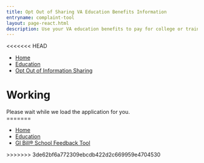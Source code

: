 ```yaml
---
title: Opt Out of Sharing VA Education Benefits Information
entryname: complaint-tool
layout: page-react.html
description: Use your VA education benefits to pay for college or training programs. Find out which documents you’ll need to apply for benefits, and start your online application today.
---
```

<<<<<<< HEAD
<div id="main">
  <nav aria-label="Breadcrumb" aria-live="polite" class="va-nav-breadcrumbs"
  id="va-breadcrumbs">
    <ul class="row va-nav-breadcrumbs-list columns" id="va-breadcrumbs-list">
      <li><a href="/">Home</a></li>
      <li><a href="/education/">Education</a></li>
      <li><a aria-current="page" href="/education/complaint-tool/">Opt Out of Information Sharing</a></li>
    </ul>
  </nav>
  <div class="section">
    <div id="react-root">
      <div class="loading-message">
        <h1>Working</h1>
        <div class="loading-indicator-container">
          <div class="loading-indicator" role="progressbar" aria-valuetext="Please wait while we load the application for you." tabIndex="0"></div> Please wait while we load the application for you.
        </div>
      </div>
    </div>
  </div>
=======
<nav aria-label="Breadcrumb" aria-live="polite" class="va-nav-breadcrumbs"
id="va-breadcrumbs">
  <ul class="row va-nav-breadcrumbs-list columns" id="va-breadcrumbs-list">
    <li><a href="/">Home</a></li>
    <li><a href="/education/">Education</a></li>
    <li><a aria-current="page" href="/education/complaint-tool/">GI Bill® School Feedback Tool</a></li>
  </ul>
</nav>
>>>>>>> 3de62bf6a772309ebcdb422d2c669959e4704530
